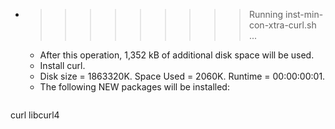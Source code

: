 * >>>>>>>>> Running inst-min-con-xtra-curl.sh ...
  * After this operation, 1,352 kB of additional disk space will be used.
  * Install curl.
  * Disk size = 1863320K. Space Used = 2060K. Runtime = 00:00:00:01.
  * The following NEW packages will be installed:
  ```bash
curl libcurl4
  ```
